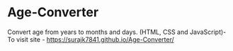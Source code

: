 # Age-Converter
Convert age from years to months and days. (HTML, CSS and JavaScript)-
To visit site - https://surajk7841.github.io/Age-Converter/
